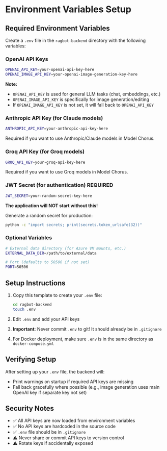 # Environment Variables Setup

## Required Environment Variables

Create a `.env` file in the `ragbot-backend` directory with the following variables:

### OpenAI API Keys
```bash
OPENAI_API_KEY=your-openai-api-key-here
OPENAI_IMAGE_API_KEY=your-openai-image-generation-key-here
```

**Note:** 
- `OPENAI_API_KEY` is used for general LLM tasks (chat, embeddings, etc.)
- `OPENAI_IMAGE_API_KEY` is specifically for image generation/editing
- If `OPENAI_IMAGE_API_KEY` is not set, it will fall back to `OPENAI_API_KEY`

### Anthropic API Key (for Claude models)
```bash
ANTHROPIC_API_KEY=your-anthropic-api-key-here
```

Required if you want to use Anthropic/Claude models in Model Chorus.

### Groq API Key (for Groq models)
```bash
GROQ_API_KEY=your-groq-api-key-here
```

Required if you want to use Groq models in Model Chorus.

### JWT Secret (for authentication) **REQUIRED**
```bash
JWT_SECRET=your-random-secret-key-here
```

**The application will NOT start without this!**

Generate a random secret for production:
```bash
python -c "import secrets; print(secrets.token_urlsafe(32))"
```

### Optional Variables

```bash
# External data directory (for Azure VM mounts, etc.)
EXTERNAL_DATA_DIR=/path/to/external/data

# Port (defaults to 50506 if not set)
PORT=50506
```

## Setup Instructions

1. Copy this template to create your `.env` file:
   ```bash
   cd ragbot-backend
   touch .env
   ```

2. Edit `.env` and add your API keys

3. **Important:** Never commit `.env` to git! It should already be in `.gitignore`

4. For Docker deployment, make sure `.env` is in the same directory as `docker-compose.yml`

## Verifying Setup

After setting up your `.env` file, the backend will:
- Print warnings on startup if required API keys are missing
- Fall back gracefully where possible (e.g., image generation uses main OpenAI key if separate key not set)

## Security Notes

- ✅ All API keys are now loaded from environment variables
- ✅ No API keys are hardcoded in the source code
- ✅ `.env` file should be in `.gitignore`
- ⚠️ Never share or commit API keys to version control
- ⚠️ Rotate keys if accidentally exposed
